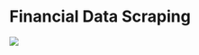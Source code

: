 
# Financial Data Scraping

<img src="https://scrapingrobot.com/wp-content/uploads/2020/08/img41.jpg?ver=1.12-747">
